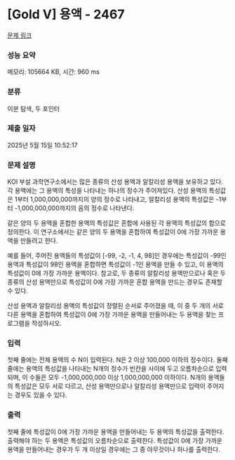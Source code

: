 # [Gold V] 용액 - 2467 

[문제 링크](https://www.acmicpc.net/problem/2467) 

### 성능 요약

메모리: 105664 KB, 시간: 960 ms

### 분류

이분 탐색, 두 포인터

### 제출 일자

2025년 5월 15일 10:52:17

### 문제 설명

<p>KOI 부설 과학연구소에서는 많은 종류의 산성 용액과 알칼리성 용액을 보유하고 있다. 각 용액에는 그 용액의 특성을 나타내는 하나의 정수가 주어져있다. 산성 용액의 특성값은 1부터 1,000,000,000까지의 양의 정수로 나타내고, 알칼리성 용액의 특성값은 -1부터 -1,000,000,000까지의 음의 정수로 나타낸다.</p>

<p>같은 양의 두 용액을 혼합한 용액의 특성값은 혼합에 사용된 각 용액의 특성값의 합으로 정의한다. 이 연구소에서는 같은 양의 두 용액을 혼합하여 특성값이 0에 가장 가까운 용액을 만들려고 한다. </p>

<p>예를 들어, 주어진 용액들의 특성값이 [-99, -2, -1, 4, 98]인 경우에는 특성값이 -99인 용액과 특성값이 98인 용액을 혼합하면 특성값이 -1인 용액을 만들 수 있고, 이 용액의 특성값이 0에 가장 가까운 용액이다. 참고로, 두 종류의 알칼리성 용액만으로나 혹은 두 종류의 산성 용액만으로 특성값이 0에 가장 가까운 혼합 용액을 만드는 경우도 존재할 수 있다.</p>

<p>산성 용액과 알칼리성 용액의 특성값이 정렬된 순서로 주어졌을 때, 이 중 두 개의 서로 다른 용액을 혼합하여 특성값이 0에 가장 가까운 용액을 만들어내는 두 용액을 찾는 프로그램을 작성하시오.</p>

### 입력 

 <p>첫째 줄에는 전체 용액의 수 N이 입력된다. N은 2 이상 100,000 이하의 정수이다. 둘째 줄에는 용액의 특성값을 나타내는 N개의 정수가 빈칸을 사이에 두고 오름차순으로 입력되며, 이 수들은 모두 -1,000,000,000 이상 1,000,000,000 이하이다. N개의 용액들의 특성값은 모두 서로 다르고, 산성 용액만으로나 알칼리성 용액만으로 입력이 주어지는 경우도 있을 수 있다.</p>

### 출력 

 <p>첫째 줄에 특성값이 0에 가장 가까운 용액을 만들어내는 두 용액의 특성값을 출력한다. 출력해야 하는 두 용액은 특성값의 오름차순으로 출력한다. 특성값이 0에 가장 가까운 용액을 만들어내는 경우가 두 개 이상일 경우에는 그 중 아무것이나 하나를 출력한다.</p>

